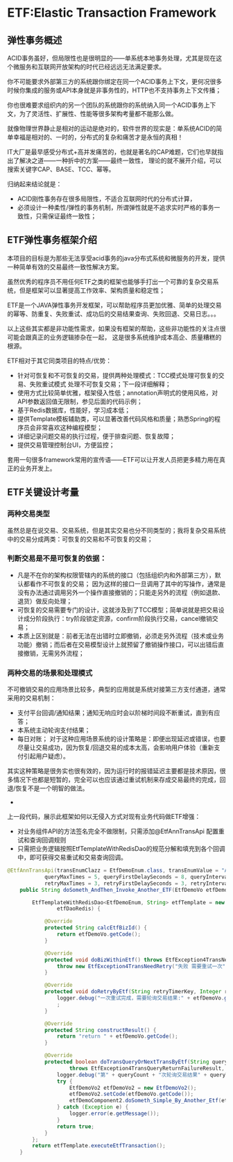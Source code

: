 # ETF:Elastic Transaction Framework
## 弹性事务概述
ACID事务虽好，但局限性也是很明显的——单系统本地事务处理，尤其是现在这个微服务和互联网开放架构的时代已经远远无法满足要求。

你不可能要求外部第三方的系统跟你绑定在同一个ACID事务上下文，更何况很多时候你集成的服务或API本身就是非事务性的，HTTP也不支持事务上下文传播；

你也很难要求组织内的另一个团队的系统跟你的系统纳入同一个ACID事务上下文，为了灵活性、扩展性、性能等很多架构考量都不能那么做。

就像物理世界静止是相对的运动是绝对的，软件世界的现实是：单系统ACID的简单幸福是相对的、一时的，分布式的复杂和痛苦才是永恒的真相！

IT大厂是最早感受分布式+高并发痛苦的，也就是著名的CAP难题，它们也早就指出了解决之道——一种折中的方案——最终一致性，
理论的就不展开介绍，可以搜索关键字CAP、BASE、TCC、幂等。

归纳起来结论就是：
* ACID刚性事务存在很多局限性，不适合互联网时代的分布式计算，
* 必须设计一种柔性/弹性的事务机制，所谓弹性就是不追求实时严格的事务一致性，只需保证最终一致性；

## ETF弹性事务框架介绍
本项目的目标是为那些无法享受acid事务的java分布式系统和微服务的开发，提供一种简单有效的交易最终一致性解决方案。

虽然优秀的程序员不用任何ETF之类的框架也能够手打出一个可靠的复杂交易系统，但是框架可以显著提高工作效率、架构质量和稳定性；

ETF是一个JAVA弹性事务开发框架，可以帮助程序员更加优雅、简单的处理交易的幂等、防重复、失败重试、成功后的交易结果查询、失败回退、交易日志。。。

以上这些其实都是非功能性需求，如果没有框架的帮助，这些非功能性的关注点很可能会跟真正的业务逻辑掺杂在一起，
这是很多系统维护成本高企、质量糟糕的根源。

ETF相对于其它同类项目的特点/优势：
* 针对可恢复和不可恢复的交易，提供两种处理模式：TCC模式处理可恢复的交易、失败重试模式 处理不可恢复交易；下一段详细解释；
* 使用方式比较简单优雅，框架侵入性低；annotation声明式的使用风格，对API参数返回值无限制，参见后面的代码示例；
* 基于Redis数据库，性能好，学习成本低；
* 提供Template模板辅助类，可以显著改善代码风格和质量；熟悉Spring的程序员会非常喜欢这种编程模型；
* 详细记录问题交易的执行过程，便于排查问题、恢复故障；
* 提供交易管理控制台UI，方便监控；

套用一句很多framework常用的宣传语——ETF可以让开发人员把更多精力用在真正的业务开发上。

## ETF关键设计考量
### 两种交易类型
虽然总是在说交易、交易系统，但是其实交易也分不同类型的；我将复杂交易系统中的交易分成两类：可恢复的交易和不可恢复的交易；

### 判断交易是不是可恢复的依据：
* 凡是不在你的架构权限管辖内的系统的接口（包括组织内和外部第三方），默认都看作不可恢复的交易；
因为这样的接口一旦调用了其中的写操作，通常是没有办法通过调用另外一个操作直接撤销的；只能走另外的流程（例如退款、退货）做反向处理；
* 可恢复的交易需要专门的设计，这就涉及到了TCC模型；简单说就是把交易设计成分阶段执行：try阶段锁定资源，confirm阶段执行交易，cancel撤销交易；
* 本质上区别就是：前者无法在出错时立即撤销，必须走另外流程（技术或业务功能）撤销；而后者在交易模型设计上就预留了撤销操作接口，可以出错后直接撤销，无需另外流程；

### 两种交易的场景和处理模式
不可撤销交易的应用场景比较多，典型的应用就是系统对接第三方支付通道，通常采用的交易机制：
* 支付平台回调/通知结果；通知无响应时会以阶梯时间段不断重试，直到有应答；
* 本系统主动轮询支付结果；
* 每日对账；
对于这种应用场景系统的设计策略是：即便出现延迟或错误，也要尽量让交易成功，因为恢复/回退交易的成本太高，会影响用户体验（重新支付引起用户疑虑）。

其实这种策略是很务实也很有效的，因为运行时的报错延迟主要都是技术原因，很多情况下也都是短暂的，完全可以也应该通过重试机制来存成交易最终的完成，回退/恢复不是一个明智的做法。

* 
上一段代码，展示此框架如何以无侵入方式对现有业务代码做ETF增强：
* 对业务组件API的方法签名完全不做限制，只需添加@EtfAnnTransApi 配置重试和查询回调规则
* 只需把业务逻辑按照EtfTemplateWithRedisDao的规范分解和填充到各个回调中，即可获得交易重试和交易查询回调。

``` java
@EtfAnnTransApi(transEnumClazz = EtfDemoEnum.class, transEnumValue = "AndThen_Invoke_Another_ETF", //
			queryMaxTimes = 5, queryFirstDelaySeconds = 8, queryIntervalSeconds = 60, //
			retryMaxTimes = 3, retryFirstDelaySeconds = 3, retryIntervalSeconds = 5)
	public String doSometh_AndThen_Invoke_Another_ETF(EtfDemoVo etfDemoVo) throws Exception {

		EtfTemplateWithRedisDao<EtfDemoEnum, String> etfTemplate = new EtfTemplateWithRedisDao<EtfDemoEnum, String>(
				etfDaoRedis) {

			@Override
			protected String calcEtfBizId() {
				return etfDemoVo.getCode();
			}

			@Override
			protected void doBizWithinEtf() throws EtfException4TransNeedRetry {
				throw new EtfException4TransNeedRetry("失败 需要重试一次");
			}

			@Override
			protected void doRetryByEtf(String retryTimerKey, Integer retryCount) {
				logger.debug("一次重试完成，需要轮询交易结果:" + etfDemoVo.getCode());
				;
			}

			@Override
			protected String constructResult() {
				return "return " + etfDemoVo.getCode();
			}

			@Override
			protected boolean doTransQueryOrNextTransByEtf(String queryTimerKey, Integer queryCount)
					throws EtfException4TransQueryReturnFailureResult, EtfException4MaxQueryTimes {
				logger.debug("第" + queryCount + "次轮询交易结果" + queryTimerKey + "一次性成功");
				try {
					EtfDemoVo2 etfDemoVo2 = new EtfDemoVo2();
					etfDemoVo2.setCode(etfDemoVo.getCode());
					etfDemoComponent2.doSometh_Simple_By_Another_Etf(etfDemoVo2);
				} catch (Exception e) {
					logger.error(e.getMessage());
				}
				return true;
			}
		};
		return etfTemplate.executeEtfTransaction();
	}
